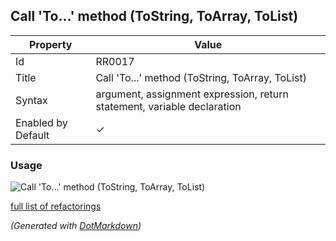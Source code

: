 ## Call 'To\.\.\.' method \(ToString, ToArray, ToList\)

| Property           | Value                                                                   |
| ------------------ | ----------------------------------------------------------------------- |
| Id                 | RR0017                                                                  |
| Title              | Call 'To\.\.\.' method \(ToString, ToArray, ToList\)                    |
| Syntax             | argument, assignment expression, return statement, variable declaration |
| Enabled by Default | &#x2713;                                                                |

### Usage

![Call 'To...' method (ToString, ToArray, ToList)](../../images/refactorings/CallToMethod.png)

[full list of refactorings](Refactorings.md)

*\(Generated with [DotMarkdown](http://github.com/JosefPihrt/DotMarkdown)\)*